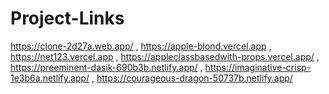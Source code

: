# Project-Links
https://clone-2d27a.web.app/   , https://apple-blond.vercel.app  , https://net123.vercel.app   ,  https://appleclassbasedwith-props.vercel.app/   ,  https://preeminent-dasik-690b3b.netlify.app/  ,    https://imaginative-crisp-1e3b6a.netlify.app/  ,  https://courageous-dragon-50737b.netlify.app/
